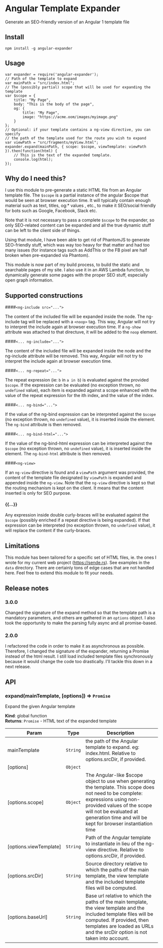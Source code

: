 # Angular Template Expander

Generate an SEO-friendly version of an Angular 1 template file

## Install

    npm install -g angular-expander

## Usage

    var expander = require('angular-expander');
    // Path of the template to expand
    var mainPath = "src/index.html";
    // The (possibly partial) scope that will be used for expanding the template
    var $scope = {
        title: "My Page",
        body: "This is the body of the page",
        og: {
            title: "My Page",
            image: "https://acme.oom/images/myimage.png"
        }
    };
    // Optional: if your template contains a ng-view directive, you can specify
    // the path of the template used for the route you wish to expand
    var viewPath = "src/fragments/myView.html";
    expander.expand(mainPath, { scope: $scope, viewTemplate: viewPath }).then(function(html) {
        // This is the text of the expanded template.
        console.log(html);
    });

## Why do I need this?

I use this module to pre-generate a static HTML file from an Angular template file. The `$scope` is a partial instance
of the angular $scope that would be seen at browser execution time. It will typically contain enough material such
as text, titles, og:* values , etc., to make it SEO/social friendly for bots such as Google, Facebook, Slack etc.

Note that it is not necessary to pass a complete `$scope` to the expander, so only SEO-related content can be expanded
and all the true dynamic stuff can be left to the client side of things.

Using that module, I have been able to get rid of PhantomJS to generate SEO-friendly stuff, which was way too heavy
for that matter and had too many issues (for instance tags such as AddThis or the FB pixel are half broken when
pre-expanded via Phantom).

This module is now part of my build process, to build the static and searchable pages of my site. I also use it in
an AWS Lambda function, to dynamically generate some pages with the proper SEO stuff, especially open graph
information.

## Supported constructions

####`<ng-include src="...">`

The content of the included file will be expanded inside the node. The ng-include tag
will be replaced with a `<noop>` tag. This way, Angular will not try to interpret the include again at browser
execution time. If a `ng-show` attribute was attached to that directuve, it will be added to the `noop` element.

####`<... ng-include="...">`

The content of the included file will be expanded inside the node and the ng-include attribute
will be removed. This way, Angular will not try to interpret the include again at browser execution time.

####`<... ng-repeat="...">`

The repeat expression (ie: `b` in `a in b`) is evaluated against the provided `$scope`. If the expression can be
evaluated (no exception thrown, no `undefined` value), each item is expanded against a scope enhanced with the value
of the repeat expression for the ith index, and the value of the index.

####`<... ng-bind="...">`

If the value of the ng-bind expression can be interpreted against the `$scope` (no exception thrown, no `undefined`
value), it is inserted inside the element. The `ng-bind` attribute is then removed.

####`<... ng-bind-html="...">`

If the value of the ng-bind-html expression can be interpreted against the `$scope` (no exception thrown, no `undefined`
value), it is inserted inside the element. The `ng-bind-html` attribute is then removed.

####`<ng-view>`

If an `ng-view` directive is found and a `viewPath` argument was provided, the content of the template file designated
by `viewPath` is expanded and appended inside the `ng-view`.
Note that the `ng-view` directive is kept so that the routing mechanism is kept on the client. It means that the content
inserted is only for SEO purpose.

#### {{...}}

Any expression inside double curly-braces will be evaluated against the `$scope` (possibly enriched if a repeat directive
is being expanded). If that expression can be interpreted (no exception thrown, no `undefined` value), it will replace
the content if the curly-braces.

## Limitations

This module has been tailored for a specific set of HTML files, ie. the ones I wrote for my current web project
(https://sende.rs). See examples in the `data` directory. There are certainly tons of edge cases that are not handled
here. Feel free to extend this module to fit your needs.

## Release notes

### 3.0.0

Changed the signature of the expand method so that the template path is a mandatory parameters, and others are gathered
in an `options` object. I also took the opportunity to make the parsing fully async and all promise-based.

### 2.0.0

I refactored the code in order to make it as asynchronous as possible.
Therefore, I changed the signature of the expander, returning a Promise instead of the html result.
I still load included template files synchronously because it would change the code too drastically. I'll tackle this
down in a next release.

## API

<a name="expand"></a>

### expand(mainTemplate, [options]) ⇒ <code>Promise</code>
Expand the given Angular template

**Kind**: global function  
**Returns**: <code>Promise</code> - HTML text of the expanded template  

| Param | Type | Description |
| --- | --- | --- |
| mainTemplate | <code>String</code> | the path of the Angular template to expand. eg: index.html. Relative to options.srcDir, if provided. |
| [options] | <code>Object</code> |  |
| [options.scope] | <code>Object</code> | The Angular-like $scope object to use when generating the template. This scope does not need to be complete: expressions using non-provided values of the scope will not be evaluated at generation time  and will be kept for browser instantiation time |
| [options.viewTemplate] | <code>String</code> | Path of the Angular template to instantiate in lieu of the ng-view directive. Relative to options.srcDir, if provided. |
| [options.srcDir] | <code>String</code> | Source directory relative to which the paths of the main template, the view template and the included template files will be computed. |
| [options.baseUrl] | <code>String</code> | Base url relative to which the paths of the main template, the view template and the included template files will be computed. If provided, then templates are loaded as URLs and the srcDir option is not taken into account. |

